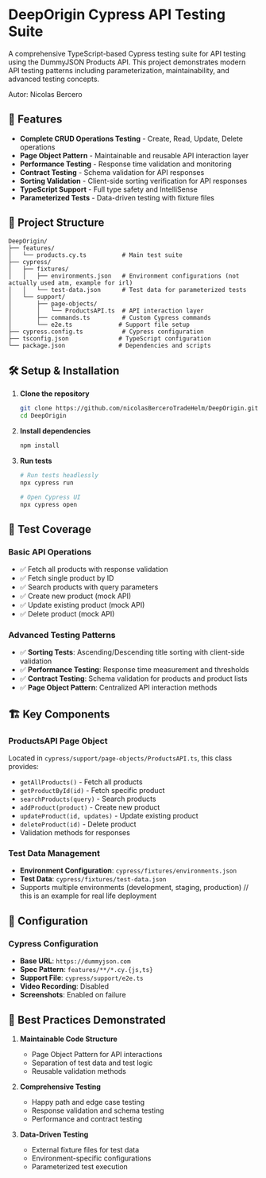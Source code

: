# DeepOrigin Cypress API Testing Suite

A comprehensive TypeScript-based Cypress testing suite for API testing using the DummyJSON Products API. This project demonstrates modern API testing patterns including parameterization, maintainability, and advanced testing concepts.

Autor: Nicolas Bercero

## 🚀 Features

- **Complete CRUD Operations Testing** - Create, Read, Update, Delete operations
- **Page Object Pattern** - Maintainable and reusable API interaction layer
- **Performance Testing** - Response time validation and monitoring
- **Contract Testing** - Schema validation for API responses
- **Sorting Validation** - Client-side sorting verification for API responses
- **TypeScript Support** - Full type safety and IntelliSense
- **Parameterized Tests** - Data-driven testing with fixture files

## 📁 Project Structure

```
DeepOrigin/
├── features/
│   └── products.cy.ts          # Main test suite
├── cypress/
│   ├── fixtures/
│   │   ├── environments.json   # Environment configurations (not actually used atm, example for irl)
│   │   └── test-data.json      # Test data for parameterized tests
│   └── support/
│       ├── page-objects/
│       │   └── ProductsAPI.ts  # API interaction layer
│       ├── commands.ts         # Custom Cypress commands
│       └── e2e.ts             # Support file setup
├── cypress.config.ts           # Cypress configuration
├── tsconfig.json              # TypeScript configuration
└── package.json               # Dependencies and scripts
```

## 🛠️ Setup & Installation

1. **Clone the repository**
   ```bash
   git clone https://github.com/nicolasBerceroTradeHelm/DeepOrigin.git
   cd DeepOrigin
   ```

2. **Install dependencies**
   ```bash
   npm install
   ```

3. **Run tests**
   ```bash
   # Run tests headlessly
   npx cypress run

   # Open Cypress UI
   npx cypress open
   ```

## 🧪 Test Coverage

### Basic API Operations
- ✅ Fetch all products with response validation
- ✅ Fetch single product by ID
- ✅ Search products with query parameters
- ✅ Create new product (mock API)
- ✅ Update existing product (mock API)
- ✅ Delete product (mock API)

### Advanced Testing Patterns
- ✅ **Sorting Tests**: Ascending/Descending title sorting with client-side validation
- ✅ **Performance Testing**: Response time measurement and thresholds
- ✅ **Contract Testing**: Schema validation for products and product lists
- ✅ **Page Object Pattern**: Centralized API interaction methods

## 🏗️ Key Components

### ProductsAPI Page Object
Located in `cypress/support/page-objects/ProductsAPI.ts`, this class provides:
- `getAllProducts()` - Fetch all products
- `getProductById(id)` - Fetch specific product
- `searchProducts(query)` - Search products
- `addProduct(product)` - Create new product
- `updateProduct(id, updates)` - Update existing product
- `deleteProduct(id)` - Delete product
- Validation methods for responses

### Test Data Management
- **Environment Configuration**: `cypress/fixtures/environments.json`
- **Test Data**: `cypress/fixtures/test-data.json`
- Supports multiple environments (development, staging, production) // this is an example for real life deployment

## 🔧 Configuration

### Cypress Configuration
- **Base URL**: `https://dummyjson.com`
- **Spec Pattern**: `features/**/*.cy.{js,ts}`
- **Support File**: `cypress/support/e2e.ts`
- **Video Recording**: Disabled
- **Screenshots**: Enabled on failure

## 🎯 Best Practices Demonstrated

1. **Maintainable Code Structure**
   - Page Object Pattern for API interactions
   - Separation of test data and test logic
   - Reusable validation methods

2. **Comprehensive Testing**
   - Happy path and edge case testing
   - Response validation and schema testing
   - Performance and contract testing

4. **Data-Driven Testing**
   - External fixture files for test data
   - Environment-specific configurations
   - Parameterized test execution
